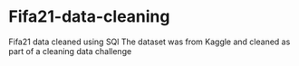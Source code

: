 # Fifa21-data-cleaning
Fifa21 data cleaned using SQl
The dataset was from Kaggle and cleaned as part of a cleaning data challenge
